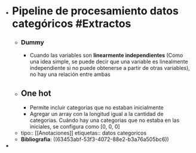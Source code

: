 - # Pipeline de procesamiento datos categóricos #Extractos
	- ### Dummy
		- Cuando las variables son **linearmente independientes** (Como una idea simple, se puede decir que una variable es linealmente independiente si no puede obtenerse a partir de otras variables), no hay una relación entre ambas
	- ## One hot
		- Permite incluir categorias que no estaban inicialmente
		- Agregar un array con la longitud igual a la cantidad de categorias. Cuándo hay una categorias que no estaba en las iniciales, se configura como [0, 0, 0]
	- tipo:: [[Anotaciones]] 
	  etiquetas:: datos categoricos
	- **Bibliografia**: ((63453abf-53f3-4072-88e2-b3a76a505bc6))
-